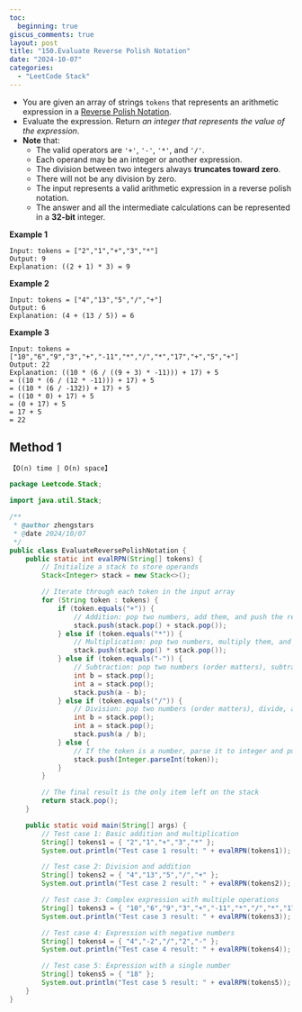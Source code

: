 ```yaml
---
toc:
  beginning: true
giscus_comments: true
layout: post
title: "150.Evaluate Reverse Polish Notation"
date: "2024-10-07"
categories:
  - "LeetCode Stack"
---
```


- You are given an array of strings `tokens` that represents an arithmetic expression in a [Reverse Polish Notation](http://en.wikipedia.org/wiki/Reverse_Polish_notation).
- Evaluate the expression. Return *an integer that represents the value of the expression*.
- **Note** that:
  - The valid operators are `'+'`, `'-'`, `'*'`, and `'/'`.
  - Each operand may be an integer or another expression.
  - The division between two integers always **truncates toward zero**.
  - There will not be any division by zero.
  - The input represents a valid arithmetic expression in a reverse polish notation.
  - The answer and all the intermediate calculations can be represented in a **32-bit** integer.


**Example 1**

```
Input: tokens = ["2","1","+","3","*"]
Output: 9
Explanation: ((2 + 1) * 3) = 9
```

**Example 2**

```
Input: tokens = ["4","13","5","/","+"]
Output: 6
Explanation: (4 + (13 / 5)) = 6
```

**Example 3**

```
Input: tokens = ["10","6","9","3","+","-11","*","/","*","17","+","5","+"]
Output: 22
Explanation: ((10 * (6 / ((9 + 3) * -11))) + 17) + 5
= ((10 * (6 / (12 * -11))) + 17) + 5
= ((10 * (6 / -132)) + 17) + 5
= ((10 * 0) + 17) + 5
= (0 + 17) + 5
= 17 + 5
= 22
```

## Method 1

```tex
【O(n) time | O(n) space】
```

```java
package Leetcode.Stack;

import java.util.Stack;

/**
 * @author zhengstars
 * @date 2024/10/07
 */
public class EvaluateReversePolishNotation {
    public static int evalRPN(String[] tokens) {
        // Initialize a stack to store operands
        Stack<Integer> stack = new Stack<>();

        // Iterate through each token in the input array
        for (String token : tokens) {
            if (token.equals("+")) {
                // Addition: pop two numbers, add them, and push the result
                stack.push(stack.pop() + stack.pop());
            } else if (token.equals("*")) {
                // Multiplication: pop two numbers, multiply them, and push the result
                stack.push(stack.pop() * stack.pop());
            } else if (token.equals("-")) {
                // Subtraction: pop two numbers (order matters), subtract, and push the result
                int b = stack.pop();
                int a = stack.pop();
                stack.push(a - b);
            } else if (token.equals("/")) {
                // Division: pop two numbers (order matters), divide, and push the result
                int b = stack.pop();
                int a = stack.pop();
                stack.push(a / b);
            } else {
                // If the token is a number, parse it to integer and push onto the stack
                stack.push(Integer.parseInt(token));
            }
        }

        // The final result is the only item left on the stack
        return stack.pop();
    }

    public static void main(String[] args) {
        // Test case 1: Basic addition and multiplication
        String[] tokens1 = { "2","1","+","3","*" };
        System.out.println("Test case 1 result: " + evalRPN(tokens1)); // Expected output: 9

        // Test case 2: Division and addition
        String[] tokens2 = { "4","13","5","/","+" };
        System.out.println("Test case 2 result: " + evalRPN(tokens2)); // Expected output: 6

        // Test case 3: Complex expression with multiple operations
        String[] tokens3 = { "10","6","9","3","+","-11","*","/","*","17","+","5","+" };
        System.out.println("Test case 3 result: " + evalRPN(tokens3)); // Expected output: 22

        // Test case 4: Expression with negative numbers
        String[] tokens4 = { "4","-2","/","2","-" };
        System.out.println("Test case 4 result: " + evalRPN(tokens4)); // Expected output: -4

        // Test case 5: Expression with a single number
        String[] tokens5 = { "18" };
        System.out.println("Test case 5 result: " + evalRPN(tokens5)); // Expected output: 18
    }
}
```





